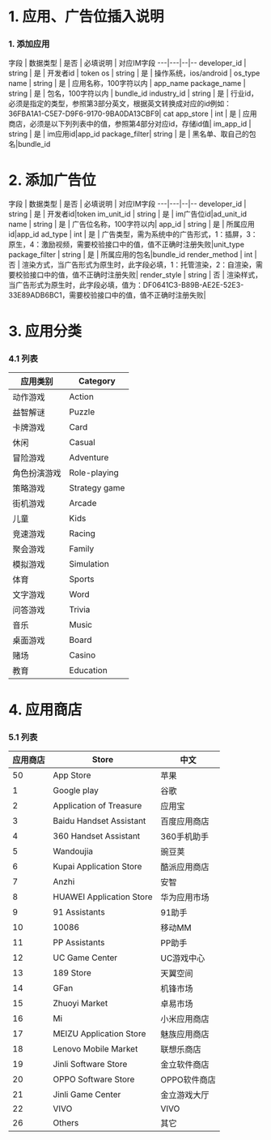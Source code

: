 # 1. 应用、广告位插入说明


### 1. 添加应用

字段 | 数据类型 | 是否 | 必填说明 | 对应IM字段
---|---|--|--
developer_id | string |  是 | 开发者id | token
os					 | string |  是 | 操作系统，ios/android |	os_type
name | string |  是 | 应用名称，100字符以内 | app_name
package_name | string |  是 | 包名，100字符以内 | bundle_id
industry_id | string |  是 | 行业id，必须是指定的类型，参照第3部分英文，根据英文转换成对应的id例如：36FBA1A1-C5E7-D9F6-9170-9BA0DA13CBF9| cat
app_store | int |  是 | 应用商店，必须是以下列列表中的值，参照第4部分对应id，存储id值|
im_app_id | string |  是 | im应用id|app_id
package_filter| string |  是 | 黑名单、取自己的包名|bundle_id



# 2. 添加广告位




字段 | 数据类型 | 是否 | 必填说明 | 对应IM字段
---|---|--|--
developer_id | string |  是 | 开发者id|token
im_unit_id | string |  是 | im广告位id|ad_unit_id
name | string |  是 | 广告位名称，100字符以内|
app_id					 | string |  是 | 所属应用id|app_id
ad_type					 | int |  是 | 广告类型，需为系统中的广告形式，1：插屏，3：原生，4：激励视频，需要校验接口中的值，值不正确时注册失败|unit_type
package_filter	 | string |  是 | 	所属应用的包名|bundle_id
render_method | int |  否 | 渲染方式，当广告形式为原生时，此字段必填，1：托管渲染，2：自渲染，需要校验接口中的值，值不正确时注册失败|
render_style | string |  否 | 渲染样式，当广告形式为原生时，此字段必填，值为：DF0641C3-B89B-AE2E-52E3-33E89ADB6BC1，需要校验接口中的值，值不正确时注册失败|




# 3. 应用分类

### 4.1 列表
应用类别 | Category 
---|---
动作游戏|Action
益智解谜|Puzzle
卡牌游戏|Card
休闲|Casual
冒险游戏|Adventure
角色扮演游戏|Role-playing
策略游戏|Strategy game
街机游戏|Arcade
儿童|Kids
竞速游戏|Racing
聚会游戏|Family
模拟游戏|Simulation
体育|Sports
文字游戏|Word
问答游戏|Trivia
音乐|Music
桌面游戏|Board
赌场|Casino
教育|Education

# 4. 应用商店

### 5.1 列表
应用商店 | Store | 中文
---|--- | ---
50 | App Store | 苹果
1 | Google play	 | 谷歌
2 | Application of Treasure | 应用宝
3 | Baidu Handset Assistant | 百度应用商店
4 | 360 Handset Assistant | 360手机助手
5 | Wandoujia | 豌豆荚
6 | Kupai Application Store | 酷派应用商店
7 | Anzhi | 安智
8 | HUAWEI Application Store | 华为应用市场
9 | 91 Assistants | 91助手
10 | 10086 | 移动MM
11 | PP Assistants | PP助手
12 | UC Game Center | UC游戏中心
13 | 189 Store | 天翼空间
14 | GFan | 机锋市场
15 | Zhuoyi Market | 卓易市场
16 | Mi | 小米应用商店
17 | MEIZU Application Store | 魅族应用商店
18 | Lenovo Mobile Market | 联想乐商店
19 | Jinli Software Store | 金立软件商店
20 | OPPO Software Store | OPPO软件商店
21 | Jinli Game Center | 金立游戏大厅
22 | VIVO | VIVO
26 | Others | 其它

